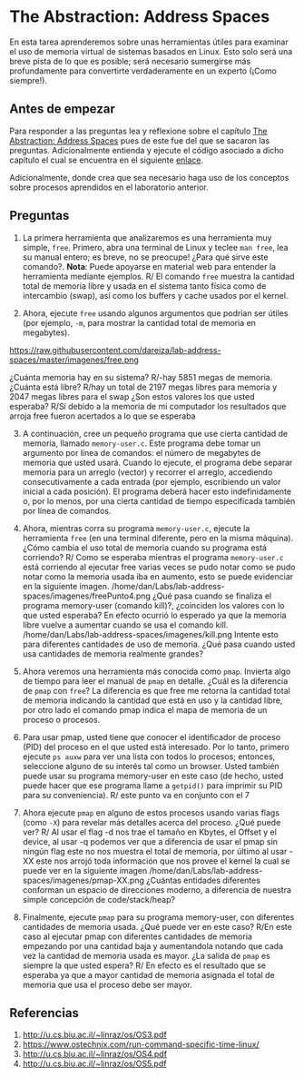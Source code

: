 # The Abstraction: Address Spaces #

En esta tarea aprenderemos sobre unas herramientas útiles para examinar el uso de memoria virtual de sistemas basados en Linux. 
Esto solo será una breve pista de lo que es posible; será necesario sumergirse más profundamente para convertirte verdaderamente 
en un experto (¡Como siempre!).

## Antes de empezar ##

Para responder a las preguntas lea y reflexione sobre el capítulo [The Abstraction: Address Spaces]( http://pages.cs.wisc.edu/~remzi/OSTEP/vm-intro.pdf) pues de este fue del que se sacaron las preguntas. Adicionalmente entienda y ejecute el código asociado a dicho capítulo el cual se encuentra en el siguiente [enlace](https://github.com/remzi-arpacidusseau/ostep-code/tree/master/vm-intro). 

Adicionalmente, donde crea que sea necesario haga uso de los conceptos sobre procesos aprendidos en el laboratorio anterior.

## Preguntas ##

1. La primera herramienta que analizaremos es una herramienta muy simple, ```free```. Primero, abra una terminal de Linux y
teclee ```man free```, lea su manual entero; es breve, no se preocupe! ¿Para qué sirve este comando?. **Nota**: Puede apoyarse en
material web para entender la herramienta mediante ejemplos.
R/ El comando ```free``` muestra la cantidad total de memoria libre y usada en el sistema tanto física como de intercambio (swap), así como los buffers y cache usados por el kernel.

2. Ahora, ejecute ```free``` usando algunos argumentos que podrían ser útiles (por ejemplo, ```-m```, para mostrar
la cantidad total de memoria en megabytes).

https://raw.githubusercontent.com/dareiza/lab-address-spaces/master/imagenes/free.png

¿Cuánta memoria hay en su sistema?
R/-hay 5851 megas de memoria.
¿Cuánta está libre?
R/hay un total de 2197 megas libres para memoria y 2047 megas libres para el swap
¿Son estos valores los que usted esperaba?
R/Sí debido a la memoria de mi computador los resultados que arroja free fueron acertados a lo que se esperaba

3. A continuación, cree un pequeño programa que use cierta cantidad de memoria, llamado ```memory-user.c```.
Este programa debe tomar un argumento por línea de comandos: el número de megabytes de memoria que usted usará.
Cuando lo ejecute, el programa debe separar memoria para un arreglo (vector) y recorrer el arreglo,
accediendo consecutivamente a cada entrada (por ejemplo, escribiendo un valor inicial a cada posición). El programa deberá hacer esto indefinidamente o,
por lo menos, por una cierta cantidad de tiempo especificada también por línea de comandos.

4. Ahora, mientras corra su programa ```memory-user.c```, ejecute la herramienta ```free``` (en una terminal diferente, pero en la misma máquina).
¿Cómo cambia el uso total de memoria cuando su programa está corriendo?
R/ Como se esperaba mientras el programa `memory-user.c` está corriendo al ejecutar free varias veces se pudo notar como se pudo notar como la memoria usada iba en aumento, esto se puede evidenciar en la siguiente imagen.
/home/dan/Labs/lab-address-spaces/imagenes/freePunto4.png
¿Qué pasa cuando se finaliza el programa memory-user (comando kill)?, ¿coinciden los valores con lo que usted esperaba? En efecto ocurrió lo esperado ya que la memoria libre vuelve a aumentar cuando se usa el comando kill.
/home/dan/Labs/lab-address-spaces/imagenes/kill.png
Intente esto para diferentes cantidades de uso de memoria. ¿Qué pasa cuando usted usa cantidades de memoria realmente grandes?

5. Ahora veremos una herramienta más conocida como ```pmap```. Invierta algo de tiempo para leer el manual de ```pmap```
en detalle. ¿Cuál es la diferencia de ```pmap``` con ```free```? La diferencia es que  free me retorna la cantidad total de memoria indicando la cantidad que está en uso y la cantidad libre, por otro lado el comando pmap indica el mapa de memoria de un proceso o procesos.

6. Para usar pmap, usted tiene que conocer el identificador de proceso (PID) del proceso en el que usted está interesado.
Por lo tanto, primero ejecute ```ps auxw``` para ver una lista con todos lo procesos; entonces, seleccione alguno de su interés tal como un browser. Usted también puede usar su programa memory-user en este caso (de hecho, usted puede hacer que ese programa llame a ```getpid()``` para imprimir su PID para su conveniencia).
R/ este punto va en conjunto con el 7

7. Ahora ejecute ```pmap``` en alguno de estos procesos usando varias flags (como ```-X```) para revelar más detalles acerca del proceso.
¿Qué puede ver?
R/ Al usar el flag -d nos trae el tamaño en Kbytes, el Offset y el device, al usar -q podemos ver que a diferencia de usar el pmap sin ningún flag este no nos muestra el total de memoria, por último al usar -XX este nos arrojó toda información que nos provee el kernel la cual se puede ver en la siguiente imagen
/home/dan/Labs/lab-address-spaces/imagenes/pmap-XX.png
¿Cuántas entidades diferentes conforman un espacio de direcciones moderno, a diferencia de nuestra simple concepción de code/stack/heap?

8. Finalmente, ejecute ```pmap``` para su programa memory-user, con diferentes cantidades de memoria usada.
¿Qué puede ver en este caso?
R/En este caso al ejecutar pmap con diferentes cantidades de memoria empezando por una cantidad baja y aumentandola notando que cada vez la cantidad de memoria usada es mayor.
¿La salida de ```pmap``` es siempre la que usted espera?
R/ En efecto es el resultado que se esperaba ya que a mayor cantidad de memoria asignada el total de memoria que usa el proceso debe ser mayor.

## Referencias ##

1. http://u.cs.biu.ac.il/~linraz/os/OS3.pdf
2. https://www.ostechnix.com/run-command-specific-time-linux/
3. http://u.cs.biu.ac.il/~linraz/os/OS4.pdf
4. http://u.cs.biu.ac.il/~linraz/os/OS5.pdf
